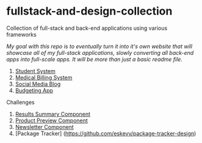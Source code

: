 # fullstack-and-design-collection
Collection of full-stack and back-end applications using various frameworks

*My goal with this repo is to eventually turn it into it's own website that will showcase all of my full-stack applications, 
slowly converting all back-end apps into full-scale apps. It will be more than just a basic readme file.*

1. [Student System](https://github.com/eskevv/student-system)
2. [Medical Billing System](https://github.com/eskevv/medical-bills-backend)
3. [Social Media Blog](https://github.com/eskevv/social-media-pep-project)
4. [Budgeting App](https://github.com/eskevv/budgeting-app)

Challenges

1. [Results Summary Component](https://github.com/eskevv/results-summary-component)
2. [Product Preview Component](https://github.com/eskevv/product-preview-component/blob/main/README.md)
3. [Newsletter Component](https://github.com/eskevv/newsletter-component)
4. [Package Tracker] (https://github.com/eskevv/package-tracker-design)
